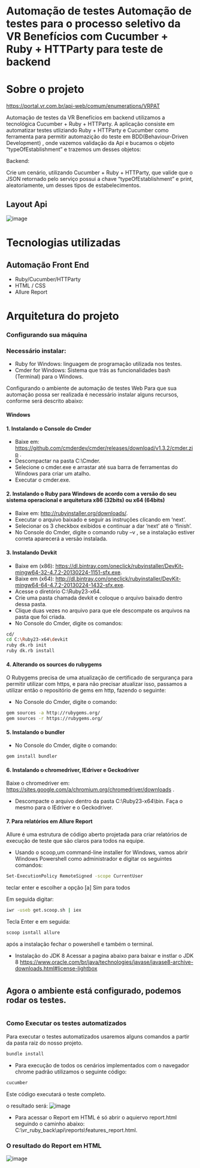 # Automação de testes Automação de testes para o processo seletivo da VR Benefícios com Cucumber + Ruby + HTTParty para teste de backend


# Sobre o projeto

https://portal.vr.com.br/api-web/comum/enumerations/VRPAT

Automação de testes da VR Benefícios em backend utilizamos a tecnológica Cucumber + Ruby + HTTParty. A aplicação consiste em automatizar testes utliziando Ruby + HTTParty e Cucumber como ferramenta para permitir automazição do teste em BDD(Behaviour-Driven Development) , onde vazemos validação da Api e bucamos o objeto “typeOfEstablishment” e trazemos um desses objetos:

Backend:

Crie um cenário, utilizando Cucumber + Ruby + HTTParty, que valide que o JSON retornado
pelo serviço possui a chave “typeOfEstablishment” e print, aleatoriamente, um desses tipos
de estabelecimentos.

## Layout Api

![image](https://user-images.githubusercontent.com/83319090/149798350-3ff8e7d1-ae6e-4a4e-8a7f-6809d4914ceb.png)



# Tecnologias utilizadas

## Automação Front End
- Ruby/Cucumber/HTTParty
- HTML / CSS 
- Allure Report


# Arquitetura do projeto


### Configurando sua máquina


### Necessário instalar:

- Ruby for Windows: linguagem de programação utilizada nos testes.
- Cmder for Windows: Sistema que trás as funcionalidades bash (Terminal) para o Windows.

Configurando o ambiente de automação de testes Web
Para que sua automação possa ser realizada é necessário instalar alguns recursos, conforme será descrito abaixo:

#### Windows
#### 1. Instalando o Console do Cmder
- Baixe em: https://github.com/cmderdev/cmder/releases/download/v1.3.2/cmder.zip .
- Descompactar na pasta C:\Cmder.
- Selecione o cmder.exe e arrastar até sua barra de ferramentas do Windows para criar um atalho.
- Executar o cmder.exe.
#### 2. Instalando o Ruby para Windows de acordo com a versão do seu sistema operacional e arquitetura x86 (32bits) ou x64 (64bits)
- Baixe em: http://rubyinstaller.org/downloads/.
- Executar o arquivo baixado e seguir as instruções clicando em ‘next’.
- Selecionar os 3 checkbox exibidos e continuar a dar ‘next’ até o ‘finish’.
- No Console do Cmder, digite o comando ruby –v , se a instalação estiver correta aparecerá a versão instalada.
#### 3. Instalando Devkit
- Baixe em (x86): https://dl.bintray.com/oneclick/rubyinstaller/DevKit-mingw64-32-4.7.2-20130224-1151-sfx.exe.
- Baixe em (x64): http://dl.bintray.com/oneclick/rubyinstaller/DevKit-mingw64-64-4.7.2-20130224-1432-sfx.exe.
- Acesse o diretório C:\Ruby23-x64.
- Crie uma pasta chamada devkit e coloque o arquivo baixado dentro dessa pasta.
- Clique duas vezes no arquivo para que ele descompate os arquivos na pasta que foi criada.
- No Console do Cmder, digite os comandos:
```bash
cd/
cd C:\Ruby23-x64\devkit
ruby dk.rb init
ruby dk.rb install
```

#### 4. Alterando os sources do rubygems
O Rubygems precisa de uma atualização de certificado de sergurança para permitir utilizar com https, e para não precisar atualizar isso, passamos a utilizar então o repositório de gems em http, fazendo o seguinte:

- No Console do Cmder, digite o comando:
```bash
gem sources -a http://rubygems.org/
gem sources -r https://rubygems.org/
```
#### 5. Instalando o bundler
- No Console do Cmder, digite o comando:
```bash
gem install bundler
``` 
#### 6. Instalando o chromedriver, IEdriver e Geckodriver
Baixe o chromedriver em: https://sites.google.com/a/chromium.org/chromedriver/downloads .

- Descompacte o arquivo dentro da pasta C:\Ruby23-x64\bin.
Faça o mesmo para o IEdriver e o Geckodriver.

#### 7. Para relatórios em Allure Report
Allure é uma estrutura de código aberto projetada para criar relatórios de execução de teste que são claros para todos na equipe.

- Usando o scoop,um command-line installer for Windows, vamos abrir Windows Powershell como administrador e digitar os seguintes comandos: 

```bash
Set-ExecutionPolicy RemoteSigned -scope CurrentUser
```
teclar enter e escolher a opção [a] Sim para todos

Em seguida digitar:

```bash
iwr -useb get.scoop.sh | iex
```
Tecla Enter e em seguida:

```bash
scoop isntall allure
```
após a instalação fechar o powershell e também o terminal.

- Instalação do JDK 8
Acessar a pagina abaixo para baixar e instlar o JDK 8
https://www.oracle.com/br/java/technologies/javase/javase8-archive-downloads.html#license-lightbox

#

## Agora o ambiente está configurado, podemos rodar os testes.
#
### Como Executar os testes automatizados
Para executar o testes automatizados usaremos alguns comandos a partir da pasta raiz do nosso projeto.

```bash
bundle install
```

- Para execução de todos os cenários implementados com o navegador chrome padrão utilizamos o seguinte código:
```bash
cucumber
```
Este código executará o teste completo.

o resultado será:
![image](https://user-images.githubusercontent.com/83319090/149799171-2c80c745-c23b-4c45-93f0-5fe1a8f80205.png)


- Para acessar o Report em HTML é só abrir o aquiervo report.html seguindo o caminho abaixo: C:\vr_ruby_back\api\reports\features_report.html.

### O resultado do Report em HTML
![image](https://user-images.githubusercontent.com/83319090/149799997-10fdc888-fc2e-4e47-8ff1-b09847f0f3ce.png)
